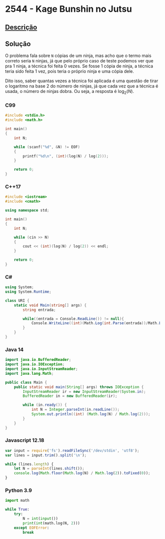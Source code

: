 # 2544 - Kage Bunshin no Jutsu

## [Descrição](https://www.beecrowd.com.br/judge/pt/problems/view/2544)

## Solução

O problema fala sobre `N` cópias de um ninja, mas acho que o termo mais correto seria `N` ninjas, já que pelo próprio caso de teste podemos ver que pra 1 ninja, a técnica foi feita 0 vezes. Se fosse 1 cópia de ninja, a técnica teria sido feita 1 vez, pois teria o próprio ninja e uma cópia dele.

Dito isso, saber quantas vezes a técnica foi aplicada é uma questão de tirar o logaritmo na base 2 do número de ninjas, já que cada vez que a técnica é usada, o número de ninjas dobra. Ou seja, a resposta é $\log_{2}(N)$.

### C99

```c
#include <stdio.h>
#include <math.h>

int main()
{
    int N;

    while (scanf("%d", &N) != EOF)
    {
        printf("%d\n", (int)(log(N) / log(2)));
    }

    return 0;
}
```

### C++17

```cpp
#include <iostream>
#include <cmath>

using namespace std;

int main()
{
    int N;

    while (cin >> N)
    {
        cout << (int)(log(N) / log(2)) << endl;
    }

    return 0;
}
```

### C#

```cs
using System;
using System.Runtime;

class URI {
    static void Main(string[] args) {
        string entrada;

        while((entrada = Console.ReadLine()) != null){
            Console.WriteLine((int)(Math.Log(int.Parse(entrada))/Math.Log(2)));
        }
    }
}
```

### Java 14

```java
import java.io.BufferedReader;
import java.io.IOException;
import java.io.InputStreamReader;
import java.lang.Math;

public class Main {
    public static void main(String[] args) throws IOException {
        InputStreamReader ir = new InputStreamReader(System.in);
        BufferedReader in = new BufferedReader(ir);

        while (in.ready()) {
            int N = Integer.parseInt(in.readLine());
            System.out.println((int) (Math.log(N) / Math.log(2)));
        }
    }
}
```

### Javascript 12.18

```js
var input = require('fs').readFileSync('/dev/stdin', 'utf8');
var lines = input.trim().split('\n');

while (lines.length) {
    let N = parseInt(lines.shift());
    console.log(Math.floor(Math.log(N) / Math.log(2)).toFixed(0));
}
```

### Python 3.9

```py
import math

while True:
    try:
        N = int(input())
        print(int(math.log(N, 2)))
    except EOFError:
        break
```